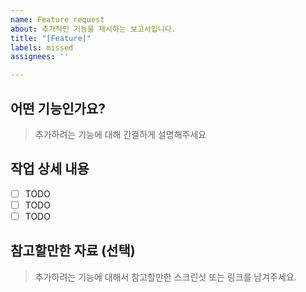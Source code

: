 ```yaml
---
name: Feature request
about: 추가적인 기능을 제시하는 보고서입니다.
title: "[Feature]"
labels: missed
assignees: ''

---
```


## 어떤 기능인가요?
> 추가하려는 기능에 대해 간결하게 설명해주세요

## 작업 상세 내용
- [ ] TODO
- [ ] TODO
- [ ] TODO

## 참고할만한 자료 (선택)
> 추가하려는 기능에 대해서 참고할만한 스크린샷 또는 링크를 남겨주세요.
